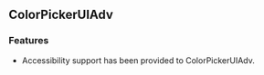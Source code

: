 ## ColorPickerUIAdv
  
### Features

* Accessibility support has been provided to ColorPickerUIAdv.


